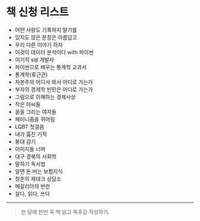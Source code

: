 책 신청 리스트 
================
- 어떤 사랑도 기록하지 말기를
- 있지도 않은 문장은 아름답고
- 우리 다른 이야기 하자
- 이것이 데이터 분석이다 with 파이썬
- 이기적 sql 개발자
- 파이썬으로 배우는 통계학 교과서
- 통계학(류근관)
- 자본주의 어디서 와서 어디로 가는가
- 부자의 경제학 빈민은 어디로 가는가
- 그림으로 이해하는 경제사상
- 작은 아씨들
- 꿈을 그리는 여자들
- 페미니즘을 퀴어링
- LQBT 첫걸음
- 내가 훔친 기적
- 붕대 감기
- 이미지들 너머
- 대구 경북의 사회학
- 말하기 독서법
- 알면 돈 버는 보험지식
- 청춘의 재테크 상담소
- 메갈리아의 반란
- 살다, 읽다, 쓰다

-----------------
> 한 달에 한번 꼭 책 읽고 독후감 작성하기.
